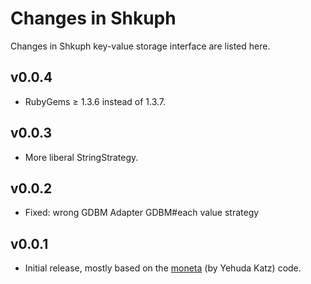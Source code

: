 Changes in Shkuph
=================

Changes in Shkuph key-value storage interface
are listed here.

v0.0.4
------
- RubyGems ≥ 1.3.6 instead of 1.3.7.

v0.0.3
------
- More liberal StringStrategy.

v0.0.2
------
- Fixed: wrong GDBM Adapter GDBM#each value strategy

v0.0.1
------
- Initial release, mostly based on the
[moneta](https://github.com/wycats/moneta) (by Yehuda Katz)
code.
